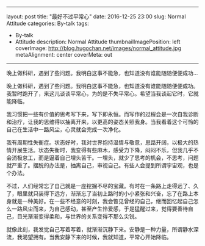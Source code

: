 
---
layout: post
title: "最好不过平常心"
date: 2016-12-25 23:00
slug: Normal Attitude
categories: By-talk
tags:
- By-talk
- Attitude
description: Normal Attitude
thumbnailImagePosition: left
coverImage: http://blog.hugochan.net/images/normal_attitude.jpg
metaAlignment: center
coverMeta: out
---

晚上做科研，遇到了些问题。我明白这事不能急，也知道没有谁能随随便便成功...
<!-- excerpt -->

晚上做科研，遇到了些问题。我明白这事不能急，也知道没有谁能随随便便成功。我暂时跑开了，来这儿谈谈平常心，为的是不失平常心。希望当我谈起它时，它就能降临。

我习惯把一些有价值的思考写下来，写下即永恒。而写作的过程会是一次自我诊断和治疗，让我的思维得以抽离开来，以更高的姿态关照我身。当我看着这个可怜的自己在生活中一路风尘，心灵就会完成一次净化。

我有周期性失衡症。状态好时，我对世界抱持温情与敬意，思路开阔，以极大的热情开展生活。状态失衡时，我变得有些麻木，感受力下降，闷闷不乐，但我几乎不会消极怠工，而是逼着自己埋头苦干。一埋头，就少了思考的机会，不思考，问题就严重了。摆脱的办法是，抽离自己，审视自己。有些人会提到所谓宇宙观，也是个办法。

不过，人们经常忘了自己就是一座挖掘不尽的宝藏。有时在一条路上走得远了、久了，眼里就只装得下远方，渐渐忘了当初上路时的小小紧张和兴奋，忘了在路上本身就是一种美好。在一些不经意的时刻，我会瞥见曾经的自己，继而回忆起自己怎么一路风尘而来，为自己感动，甚至产生怜爱感，于是猛醒过来，觉得要善待自己，目光渐渐变得柔和，与世界的关系变得不那么尖锐。

就像此刻，我发觉自己写着写着，就渐渐沉静下来。安静是一种力量，所谓静水深流，我渴望拥有。当我安静下来的时候，我就知道，平常心开始降临。
